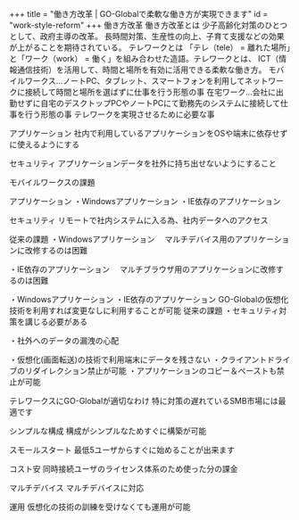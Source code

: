+++
title = "働き方改革 | GO-Globalで柔軟な働き方が実現できます"
id = "work-style-reform"
+++
働き方改革
働き方改革とは
少子高齢化対策のひとつとして、政府主導の改革。
長時間対策、生産性の向上、子育て支援などの効果が上がることを期待されている。
テレワークとは
「テレ（tele） = 離れた場所」と「ワーク（work） = 働く」を組み合わせた造語。テレワークとは、
ICT（情報通信技術）を活用して、時間と場所を有効に活用できる柔軟な働き方。
モバイルワークス…ノートPC、タブレット、スマートフォンを利用してネットワークに接続して時間と場所を選ばずに仕事を行う形態の事
在宅ワーク…会社に出勤せずに自宅のデスクトップPCやノートPCにて勤務先のシステムに接続して仕事を行う形態の事
テレワークを実現させるために必要な事


アプリケーション
社内で利用しているアプリケーションをOSや端末に依存せずに使えるようにする


セキュリティ
アプリケーションデータを社外に持ち出せないようにすること

モバイルワークスの課題

アプリケーション
・Windowsアプリケーション
・IE依存のアプリケーション

セキュリティ
リモートで社内システムに入る為、社内データへのアクセス

従来の課題
・Windowsアプリケーション
　マルチデバイス用のアプリケーションに改修するのは困難

・IE依存のアプリケーション
　マルチブラウザ用のアプリケーションに改修するのは困難

・Windowsアプリケーション
・IE依存のアプリケーション
GO-Globalの仮想化技術を利用すれば変更なしに利用することが可能
従来の課題
・セキュリティ対策を講じる必要がある

・社外へのデータの漏洩の心配

・仮想化(画面転送)の技術で利用端末にデータを残さない
・クライアントドライブのリダイレクション禁止が可能
・アプリケーションのコピー＆ペーストも禁止が可能

テレワークスにGO-Globalが適切なわけ
特に対策の遅れているSMB市場には最適です

シンプルな構成
構成がシンプルなためすぐに構築が可能

スモールスタート
最低5ユーザからすぐに始めることが出来ます

コスト安
同時接続ユーザのライセンス体系のため使った分の課金

マルチデバイス
マルチデバイスに対応

運用
仮想化の技術の訓練を受けなくても運用が可能